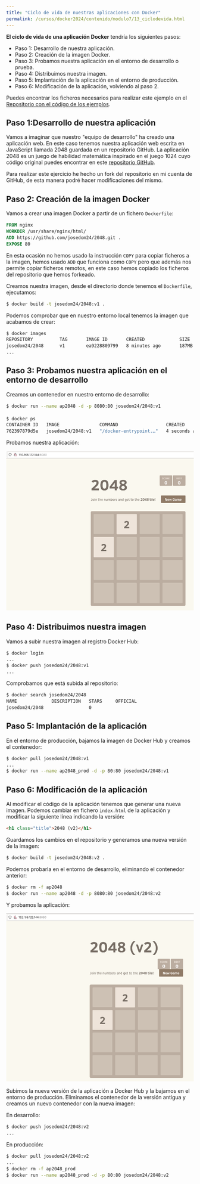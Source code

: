```yaml
---
title: "Ciclo de vida de nuestras aplicaciones con Docker"
permalink: /cursos/docker2024/contenido/modulo7/13_ciclodevida.html
---
```


**El ciclo de vida de una aplicación Docker** tendría los siguientes pasos:

* Paso 1: Desarrollo de nuestra aplicación.
* Paso 2: Creación de la imagen Docker.
* Paso 3: Probamos nuestra aplicación en el entorno de desarrollo o prueba.
* Paso 4: Distribuimos nuestra imagen.
* Paso 5: Implantación de la aplicación en el entorno de producción.
* Paso 6: Modificación de la aplicación, volviendo al paso 2.

Puedes encontrar los ficheros necesarios para realizar este ejemplo en el [Repositorio con el código de los ejemplos](https://github.com/josedom24/ejemplos_curso_docker_ow).

## Paso 1:Desarrollo de nuestra aplicación

Vamos a imaginar que nuestro "equipo de desarrollo" ha creado una aplicación web. En este caso tenemos nuestra aplicación web escrita en JavaScript llamada 2048 guardada en un repositorio GitHub. La aplicación 2048 es un juego de habilidad matemática inspirado en el juego 1024 cuyo código original puedes encontrar en este [repositorio GitHub](https://github.com/gabrielecirulli/2048). 

Para realizar este ejercicio he hecho un fork del repositorio en mi cuenta de GitHub, de esta manera podré hacer modificaciones del mismo.

## Paso 2: Creación de la imagen Docker

Vamos a crear una imagen Docker a partir de un fichero `Dockerfile`:

```Dockerfile
FROM nginx
WORKDIR /usr/share/nginx/html/
ADD https://github.com/josedom24/2048.git .
EXPOSE 80
```

En esta ocasión no hemos usado la instrucción `COPY` para copiar ficheros a la imagen, hemos usado `ADD` que funciona como `COPY` pero que además nos permite copiar ficheros remotos, en este caso hemos copiado los ficheros del repositorio que hemos forkeado.

Creamos nuestra imagen, desde el directorio donde tenemos el `Dockerfile`, ejecutamos:

```bash
$ docker build -t josedom24/2048:v1 .
```
Podemos comprobar que en nuestro entorno local tenemos la imagen que acabamos de crear:

```bash
$ docker images
REPOSITORY          TAG       IMAGE ID       CREATED             SIZE
josedom24/2048      v1        ea9228809799   8 minutes ago       187MB
...
```

## Paso 3: Probamos nuestra aplicación en el entorno de desarrollo

Creamos un contenedor en nuestro entorno de desarrollo:

```bash
$ docker run --name ap2048 -d -p 8080:80 josedom24/2048:v1
  
$ docker ps
CONTAINER ID   IMAGE               COMMAND                  CREATED         STATUS        PORTS                                   NAMES
762397879d5e   josedom24/2048:v1   "/docker-entrypoint.…"   4 seconds ago   Up 1 second   0.0.0.0:8080->80/tcp, :::8080->80/tcp   ap2048
```

Probamos nuestra aplicación:

![docker](img/2048_v1.png)

## Paso 4: Distribuimos nuestra imagen

Vamos a subir nuestra imagen al registro Docker Hub:

```bash
$ docker login
...
$ docker push josedom24/2048:v1
...
```

Comprobamos que está subida al repositorio:

```bash
$ docker search josedom24/2048
NAME             DESCRIPTION   STARS     OFFICIAL
josedom24/2048                 0         
```

## Paso 5: Implantación de la aplicación

En el entorno de producción, bajamos la imagen de Docker Hub y creamos el contenedor:

```bash
$ docker pull josedom24/2048:v1
...
$ docker run --name ap2048_prod -d -p 80:80 josedom24/2048:v1
```

## Paso 6: Modificación de la aplicación

Al modificar el código de la aplicación tenemos que generar una nueva imagen. Podemos cambiar en fichero `index.html` de la aplicación y modificar la siguiente línea indicando la versión:

```html
<h1 class="title">2048 (v2)</h1>
```

Guardamos los cambios en el repositorio y generamos una nueva versión de la imagen:

```bash
$ docker build -t josedom24/2048:v2 .
```

Podemos probarla en el entorno de desarrollo, eliminando el contenedor anterior:

```bash
$ docker rm -f ap2048
$ docker run --name ap2048 -d -p 8080:80 josedom24/2048:v2
```

Y probamos la aplicación:

![docker](img/2048_v2.png)

Subimos la nueva versión de la aplicación a Docker Hub y la bajamos en el entorno de producción. Eliminamos el contenedor de la versión antigua y creamos un nuevo contenedor con la nueva imagen:

En desarrollo:

```bash
$ docker push josedom24/2048:v2
...
```

En producción:

```bash
$ docker pull josedom24/2048:v2
...
$ docker rm -f ap2048_prod
$ docker run --name ap2048_prod -d -p 80:80 josedom24/2048:v2
```
